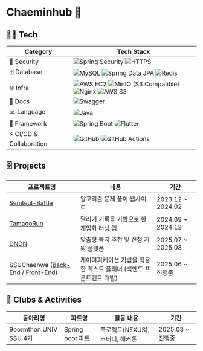 # Chaeminhub 👋
  
## 👨‍💼 Tech

| Category   | Tech Stack |
|------------|------------|
| 🔐 Security | ![Spring Security](https://img.shields.io/badge/Spring%20Security-6DB33F?logo=springsecurity&logoColor=white) ![HTTPS](https://img.shields.io/badge/HTTPS-0052CC?logo=letsencrypt&logoColor=white) |
| 🗄 Database | ![MySQL](https://img.shields.io/badge/MySQL-4479A1?logo=mysql&logoColor=white) ![Spring Data JPA](https://img.shields.io/badge/Spring%20Data%20JPA-59666C?logo=spring&logoColor=white) ![Redis](https://img.shields.io/badge/Redis-DC382D?logo=redis&logoColor=white) |
| 🌐 Infra | ![AWS EC2](https://img.shields.io/badge/AWS%20EC2-FF9900?logo=amazonaws&logoColor=white) ![MinIO (S3 Compatible)](https://img.shields.io/badge/MinIO%20(S3%20Compatible)-C72E49?logo=minio&logoColor=white) ![Nginx](https://img.shields.io/badge/Nginx-009639?logo=nginx&logoColor=white) ![AWS S3](https://img.shields.io/badge/AWS%20S3-569A31?logo=amazons3&logoColor=white) |
| 📑 Docs | ![Swagger](https://img.shields.io/badge/Swagger-85EA2D?logo=swagger&logoColor=black) |
| 💻 Language | ![Java](https://img.shields.io/badge/Java-007396?logo=java&logoColor=white)  |
| 🔧 Framework | ![Spring Boot](https://img.shields.io/badge/Spring%20Boot-6DB33F?logo=springboot&logoColor=white) ![Flutter](https://img.shields.io/badge/Flutter-02569B?logo=flutter&logoColor=white) | 
| ⚡ CI/CD & Collaboration | ![GitHub](https://img.shields.io/badge/GitHub-181717?logo=github&logoColor=white) ![GitHub Actions](https://img.shields.io/badge/GitHub%20Actions-2088FF?logo=githubactions&logoColor=white) |

## 🗄️ Projects

| 프로젝트명 | 내용 | 기간 |
|------------|------|------|
| [Semteul-Battle](https://github.com/Semteul-Battle/Semteul-Battle-BE.git) | 알고리즘 문제 풀이 웹사이트 | 2023.12 ~ 2024.02 |
| [TamagoRun](https://github.com/kcm9561/TamagoRun-Back.git) | 달리기 기록을 기반으로 한 게임화 러닝 앱 | 2024.09 ~ 2024.12 |
| [DNDN](https://github.com/NEXUS-DNDN/DNDN_Backend.git) | 맞춤형 복지 추천 및 신청 지원 플랫폼 | 2025.07 ~ 2025.08 |
| SSUChaehwa ([Back-End](https://github.com/IT-Contest/Back-End.git) / [Front-End](https://github.com/IT-Contest/it-contest-fe.git)) | 게이미피케이션 기법을 적용한 퀘스트 플래너 (백엔드·프론트엔드 개발) | 2025.06 ~ 진행중 |

## 👥 Clubs & Activities

| 동아리명 | 파트명 | 활동 내용 | 기간 |
|----------|--------|-----------|------|
| 9oormthon UNIV SSU 4기 | Spring boot 파트 | 프로젝트(NEXUS), 스터디, 해커톤 | 2025.03 ~ 진행중 |
